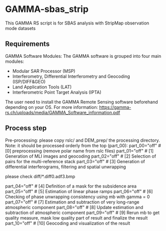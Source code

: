 # GAMMA-sbas_strip
This GAMMA RS script is for SBAS analysis with StripMap observation mode datasets

## Requirements
GAMMA Software Modules:
The GAMMA software is grouped into four main modules:
- Modular SAR Processor (MSP)
- Interferometry, Differential Interferometry and Geocoding (ISP/DIFF&GEO)
- Land Application Tools (LAT)
- Interferometric Point Target Analysis (IPTA)

The user need to install the GAMMA Remote Sensing software beforehand depending on your OS.
For more information: https://gamma-rs.ch/uploads/media/GAMMA_Software_information.pdf

## Process step
Pre-processing: please copy rslc/ and DEM_prep/ the processing directory.
Note: it should be processed orderly from the top (part_00):
part_00="off" # [0] preprocessing (remove polar name from rslc files)
part_01="off" # [1] Generation of MLI images and geocoding
part_02="off"	# [2] Selection of pairs for the multi-reference stack
part_03="off"	# [3] Generation of differential interferograms, filtering and spatial unwrapping

please check diff/*.diff0.adf3.bmp

part_04="off" # [4] Definition of a mask for the subsidence area
part_05="off" # [5] Estimation of linear phase ramps
part_06="off"	# [6] Checking of phase unwrapping consistency using mb with gamma = 0 
part_07="off"	# [7] Estimation and subtraction of very long-range atmospheric component
part_08="off"	# [8] Update estimation and subtraction of atmospheric component
part_09="off"	# [9] Rerun mb to get quality measure, mask low quality part of result and finalize the result 
part_10="off"	# [10] Geocoding and visualization of the result
